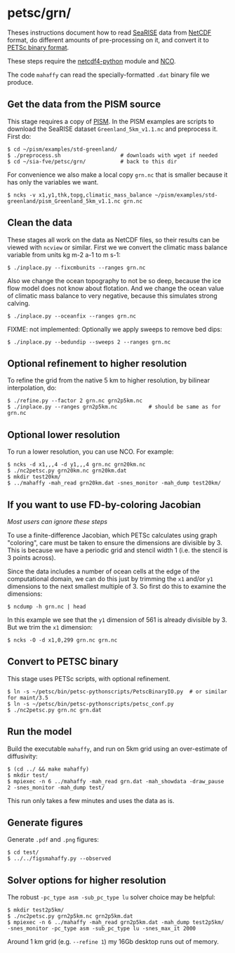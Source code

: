 petsc/grn/
==========

Theses instructions document how to read
[SeaRISE](http://websrv.cs.umt.edu/isis/index.php/SeaRISE_Assessment)
data from
[NetCDF](http://www.unidata.ucar.edu/software/netcdf/)
format, do different amounts of pre-processing on it, and convert it to
[PETSc binary format](http://www.mcs.anl.gov/petsc/petsc-current/docs/manualpages/Viewer/PetscViewerBinaryOpen.html).

These steps require the
[netcdf4-python](https://github.com/Unidata/netcdf4-python)
module and
[NCO](http://nco.sourceforge.net/).

The code `mahaffy` can read the specially-formatted `.dat` binary file we produce.


Get the data from the PISM source
---------------------------------

This stage requires a copy of [PISM](http://www.pism-docs.org).  In the PISM
examples are scripts to download the SeaRISE dataset `Greenland_5km_v1.1.nc`
and preprocess it.  First do:

    $ cd ~/pism/examples/std-greenland/
    $ ./preprocess.sh                   # downloads with wget if needed
    $ cd ~/sia-fve/petsc/grn/           # back to this dir

For convenience we also make a local copy `grn.nc` that is smaller because it
has only the variables we want.

    $ ncks -v x1,y1,thk,topg,climatic_mass_balance ~/pism/examples/std-greenland/pism_Greenland_5km_v1.1.nc grn.nc


Clean the data
--------------

These stages all work on the data as NetCDF files, so their results can be
viewed with `ncview` or similar.  First we we convert the climatic mass balance
variable from units  kg m-2 a-1  to  m s-1:

    $ ./inplace.py --fixcmbunits --ranges grn.nc

Also we change the ocean topography to not be so deep, because the ice flow
model does not know about flotation.  And we change the ocean value of climatic
mass balance to very negative, because this simulates strong calving.

    $ ./inplace.py --oceanfix --ranges grn.nc

FIXME: not implemented:
Optionally we apply sweeps to remove bed dips:

    $ ./inplace.py --bedundip --sweeps 2 --ranges grn.nc


Optional refinement to higher resolution
----------------------------------------

To refine the grid from the native 5 km to higher resolution, by bilinear
interpolation, do:

    $ ./refine.py --factor 2 grn.nc grn2p5km.nc
    $ ./inplace.py --ranges grn2p5km.nc          # should be same as for grn.nc


Optional lower resolution
-------------------------

To run a lower resolution, you can use NCO.  For example:

    $ ncks -d x1,,,4 -d y1,,,4 grn.nc grn20km.nc
    $ ./nc2petsc.py grn20km.nc grn20km.dat
    $ mkdir test20km/
    $ ../mahaffy -mah_read grn20km.dat -snes_monitor -mah_dump test20km/


If you want to use FD-by-coloring Jacobian
------------------------------------------

_Most users can ignore these steps_

To use a finite-difference Jacobian, which PETSc calculates using graph
"coloring", care must be taken to ensure the dimensions are divisible by 3.
This is because we have a periodic grid and stencil width 1 (i.e. the stencil is
3 points across).

Since the data includes a number of ocean cells at the edge of the computational
domain, we can do this just by trimming the `x1` and/or `y1` dimensions to the
next smallest multiple of 3.  So first do this to examine the dimensions:

    $ ncdump -h grn.nc | head

In this example we see that the `y1` dimension of 561 is already divisible by 3.
But we trim the `x1` dimension:

    $ ncks -O -d x1,0,299 grn.nc grn.nc


Convert to PETSC binary
-----------------------

This stage uses PETSc scripts, with optional refinement.

    $ ln -s ~/petsc/bin/petsc-pythonscripts/PetscBinaryIO.py  # or similar for maint/3.5
    $ ln -s ~/petsc/bin/petsc-pythonscripts/petsc_conf.py
    $ ./nc2petsc.py grn.nc grn.dat


Run the model
-------------

Build the executable `mahaffy`, and run on 5km grid using an over-estimate of
diffusivity:

    $ (cd ../ && make mahaffy)
    $ mkdir test/
    $ mpiexec -n 6 ../mahaffy -mah_read grn.dat -mah_showdata -draw_pause 2 -snes_monitor -mah_dump test/

This run only takes a few minutes and uses the data as is.


Generate figures
----------------

Generate `.pdf` and `.png` figures:

    $ cd test/
    $ ../../figsmahaffy.py --observed


Solver options for higher resolution
------------------------------------

The robust `-pc_type asm -sub_pc_type lu` solver choice may be helpful:

    $ mkdir test2p5km/
    $ ./nc2petsc.py grn2p5km.nc grn2p5km.dat
    $ mpiexec -n 6 ../mahaffy -mah_read grn2p5km.dat -mah_dump test2p5km/ -snes_monitor -pc_type asm -sub_pc_type lu -snes_max_it 2000

Around 1 km grid (e.g. `--refine 1`) my 16Gb desktop runs out of memory.

